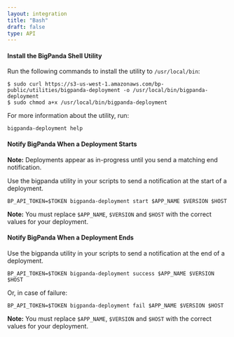 ```yaml
---
layout: integration 
title: "Bash"
draft: false
type: API
---
```


#### Install the BigPanda Shell Utility
Run the following commands to install the utility to `/usr/local/bin`:

    $ sudo curl https://s3-us-west-1.amazonaws.com/bp-public/utilities/bigpanda-deployment -o /usr/local/bin/bigpanda-deployment
    $ sudo chmod a+x /usr/local/bin/bigpanda-deployment

For more information about the utility, run:

    bigpanda-deployment help

<!-- section-separator -->

#### Notify BigPanda When a Deployment Starts

**Note:** Deployments appear as in-progress until you send a matching end notification.

Use the bigpanda utility in your scripts to send a notification at the start of a deployment.

    BP_API_TOKEN=$TOKEN bigpanda-deployment start $APP_NAME $VERSION $HOST

**Note:** You must replace `$APP_NAME`, `$VERSION` and `$HOST` with the correct values for your deployment.

<!-- section-separator -->

#### Notify BigPanda When a Deployment Ends
Use the bigpanda utility in your scripts to send a notification at the end of a deployment.

    BP_API_TOKEN=$TOKEN bigpanda-deployment success $APP_NAME $VERSION $HOST

Or, in case of failure:
    
    BP_API_TOKEN=$TOKEN bigpanda-deployment fail $APP_NAME $VERSION $HOST

**Note:** You must replace `$APP_NAME`, `$VERSION` and `$HOST` with the correct values for your deployment.
